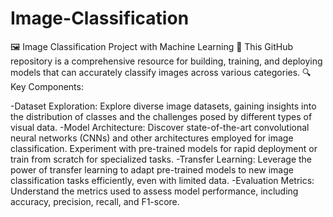 # Image-Classification

🖼️ Image Classification Project with Machine Learning 🤖
This GitHub repository is a comprehensive resource for building, training, and deploying models that can accurately classify images across various categories.
🔍 Key Components:

-Dataset Exploration: Explore diverse image datasets, gaining insights into the distribution of classes and the challenges posed by different types of visual data.
-Model Architecture: Discover state-of-the-art convolutional neural networks (CNNs) and other architectures employed for image classification. Experiment with pre-trained models for rapid 
                     deployment or train from scratch for specialized tasks.
-Transfer Learning: Leverage the power of transfer learning to adapt pre-trained models to new image classification tasks efficiently, even with limited data.
-Evaluation Metrics: Understand the metrics used to assess model performance, including accuracy, precision, recall, and F1-score.
